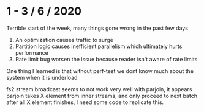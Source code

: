 # 1 - 3 / 6 / 2020

Terrible start of the week, many things gone wrong in the past few days

1. An optimization causes traffic to surge
2. Partition logic causes inefficient parallelism which ultimately hurts performance
3. Rate limit bug worsen the issue because reader isn't aware of rate limits

One thing I learned is that without perf-test we dont know much about the system when it is underload

fs2 stream broadcast seems to not work very well with parjoin, it appears parjoin takes X element from inner streams, and only proceed to next batch after all X element finishes, I need some code to replicate this.




